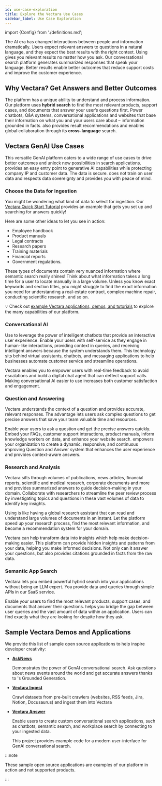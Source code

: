 ```yaml
---
id: use-case-exploration
title: Explore the Vectara Use Cases
sidebar_label: Use Case Exploration
---
```


import {Config} from './definitions.md';

The AI era has changed interactions between people and information 
dramatically. Users expect relevant answers to questions in a natural 
language, and they expect the best results with the right context. 
Using <Config v="names.product"/> gives you relevant results no matter how you ask. Our 
conversational search platform generates summarized responses that speak your 
language. Better results enable better outcomes that reduce support costs and 
improve the customer experience.

## Why Vectara? Get Answers and Better Outcomes

The <Config v="names.product"/> platform has a unique ability to understand and process 
information. Our platform uses **hybrid search** to find the most relevant 
products, support cases, and documents that answer your user’s questions first. 
Power chatbots, Q&A systems, conversational applications and websites that base 
their information on what you and your users care about – information grounded 
in facts. <Config v="names.product"/> also provides result recommendations and enables global 
collaboration through its **cross-language** search. 

## Vectara GenAI Use Cases

This versatile <Config v="names.product"/> GenAI platform caters to a wide range of use 
cases to drive better outcomes and unlock new possibilities in search 
applications. <Config v="names.product"/> provides an easy entry point to generative AI 
capabilities while protecting company IP and customer data. The data 
is secure. <Config v="names.product"/> does not train on user data and respects data 
sovereignty and provides you with peace of mind.

### Choose the Data for Ingestion

You might be wondering what kind of data to select for ingestion. Our [Vectara Quick Start Tutorial](/docs/quickstart)
provides an example that gets you set up and searching for answers quickly!

Here are some other ideas to let you see <Config v="names.product"/> in action:

* Employee handbook
* Product manuals
* Legal contracts
* Research papers
* Training materials
* Financial reports
* Government regulations.

These types of documents contain very nuanced information where semantic search 
really shines! Think about what information takes a long time for a user to 
locate manually in a large volume. Unless you know exact keywords and section 
titles, you might struggle to find the exact information you need for understanding 
a real-estate contract, complex machine repair, conducting scientific 
research, and so on.

:bulb: Check out [example Vectara applications, demos, and tutorials](http://vectara.com/demos/) to explore the many capabilities of our platform.

### Conversational AI

Use <Config v="names.product"/> to leverage the power of intelligent chatbots that provide 
an interactive user experience. Enable your users with self-service as they engage 
in human-like interactions, providing context in queries, and receiving 
intelligent answers because the system understands them. This technology 
sits behind virtual assistants, chatbots, and messaging applications to 
help businesses automate customer service and streamline operations. 

Vectara enables you to empower users with real-time feedback to avoid 
escalations and build a digital chat agent that can deflect support 
calls. Making conversational AI easier to use increases both customer 
satisfaction and engagement.


### Question and Answering

Vectara understands the context of a question and provides accurate, relevant 
responses. The <Config v="names.product"/> advantage lets users ask complex questions to get 
precise answers that save your team valuable time and resources.

Enable your users to ask a question and get the precise answers quickly. Embed 
your FAQs, customer support interactions, product manuals, inform knowledge 
workers on data, and enhance your website search. <Config v="names.product"/> empowers your 
organization to create a dynamic, responsive, and continuous improving Question 
and Answer system that enhances the user experience and provides context-aware answers.

### Research and Analysis

Vectara sifts through volumes of publications, news articles, financial reports, 
scientific and medical research, corporate documents and more and provides 
summarized answers to guide decision-making in your domain. Collaborate with 
researchers to streamline the peer review process by investigating topics and 
questions in these vast volumes of data to identify key insights. 

Using <Config v="names.product"/> is like having a global research assistant that 
can read and understand large volumes of documents in an instant. Let the 
platform speed up your research process, find the most relevant information, 
and become a recommendation system for your domain.

Vectara can help transform data into insights which help make decision-making 
easier. This platform can provide hidden insights and patterns from your data, 
helping you make informed decisions. Not only can it answer your questions, 
but also provides citations grounded in facts from the raw data.


### Semantic App Search

Vectara lets you embed powerful hybrid search into your applications without 
being an LLM expert. You provide data and queries through simple APIs in 
our SaaS service. 

Enable your users to find the most relevant products, support cases, and 
documents that answer their questions. <Config v="names.product"/> helps you 
bridge the gap between user queries and the vast amount of data within 
an application. Users can find exactly what they are looking for despite 
how they ask.

## Sample Vectara Demos and Applications

We provide this list of sample open source <Config v="names.product"/> applications to help inspire developer 
creativity:

* [**AskNews**](https://asknews.demo.vectara.com)

    Demonstrates the power of GenAI conversational search. Ask questions about news 
    events around the world and get accurate answers thanks to <Config v="names.product"/>'s Grounded 
    Generation.
* [**Vectara Ingest**](https://github.com/vectara/vectara-ingest)

    Crawl datasets from pre-built crawlers (websites, RSS feeds, Jira, Notion, 
    Docusaurus) and ingest them into Vectara
* [**Vectara Answer**](https://github.com/vectara/vectara-answer)
  
    Enable users to create custom conversational search applications, such as 
    chatbots, semantic search, and workplace search by connecting to your 
    ingested data.
    
    This project provides example code for a modern user-interface for <Config v="names.product"/> GenAI conversational search.

:::note

These sample open source applications are examples of our platform in action and not supported products.

:::